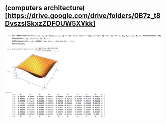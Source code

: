 ## (computers architecture)[https://drive.google.com/drive/folders/0B7z_t8DvszsISkxzZDFOUW5XVkk]

![Poisson's wolfram solution](poisson.png)
